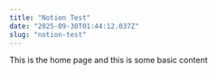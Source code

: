 ```yaml
---
title: "Notion Test"
date: "2025-09-30T01:44:12.037Z"
slug: "notion-test"
---
```



This is the home page and this is some basic content

